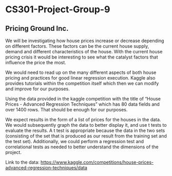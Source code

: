 # CS301-Project-Group-9 
## Pricing Ground Inc.

<p>
We will be investigating how house prices increase or decrease depending on different factors. These factors can be the current house supply, demand and different characteristics of the house. With the current house pricing crisis it would be interesting to see what the catalyst factors that influence the price the most.  

We would need to read up on the many different aspects of both house pricing and practices for good linear regression execution. Kaggle also provides tutorials within the competition itself which then we can modify and improve for our purposes.

Using the data provided in the kaggle competition with the title of  “House Prices - Advanced Regression Techniques” which has 80 data fields and over 1400 rows. That should be enough for our purposes.



We expect results in the form of a list of prices for the houses in the data. We would subsequently graph the data to better display it, and use t tests to evaluate the results. A t test is appropriate because the data in the two sets (consisting of the set that is produced as our result from the training set and the test set). Additionally, we could perform a regression test and correlational tests as needed to better understand the dimensions of the project.
</p>
  
Link to the data:
https://www.kaggle.com/competitions/house-prices-advanced-regression-techniques/data
